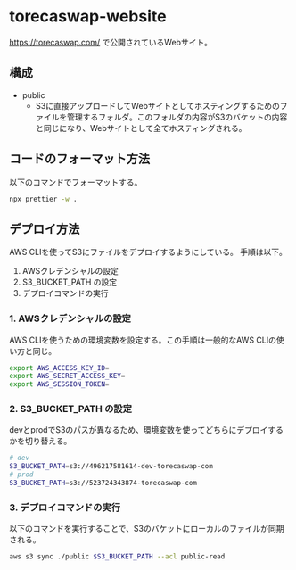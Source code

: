 # torecaswap-website

https://torecaswap.com/ で公開されているWebサイト。

## 構成

- public
  - S3に直接アップロードしてWebサイトとしてホスティングするためのファイルを管理するフォルダ。このフォルダの内容がS3のバケットの内容と同じになり、Webサイトとして全てホスティングされる。

## コードのフォーマット方法

以下のコマンドでフォーマットする。

```sh
npx prettier -w .
```

## デプロイ方法

AWS CLIを使ってS3にファイルをデプロイするようにしている。
手順は以下。

1. AWSクレデンシャルの設定
2. S3_BUCKET_PATH の設定
3. デプロイコマンドの実行

### 1. AWSクレデンシャルの設定

AWS CLIを使うための環境変数を設定する。この手順は一般的なAWS CLIの使い方と同じ。

```sh
export AWS_ACCESS_KEY_ID=
export AWS_SECRET_ACCESS_KEY=
export AWS_SESSION_TOKEN=
```

### 2. S3_BUCKET_PATH の設定

devとprodでS3のパスが異なるため、環境変数を使ってどちらにデプロイするかを切り替える。

```sh
# dev
S3_BUCKET_PATH=s3://496217581614-dev-torecaswap-com
# prod
S3_BUCKET_PATH=s3://523724343874-torecaswap-com
```

### 3. デプロイコマンドの実行

以下のコマンドを実行することで、S3のバケットにローカルのファイルが同期される。

```sh
aws s3 sync ./public $S3_BUCKET_PATH --acl public-read
```

